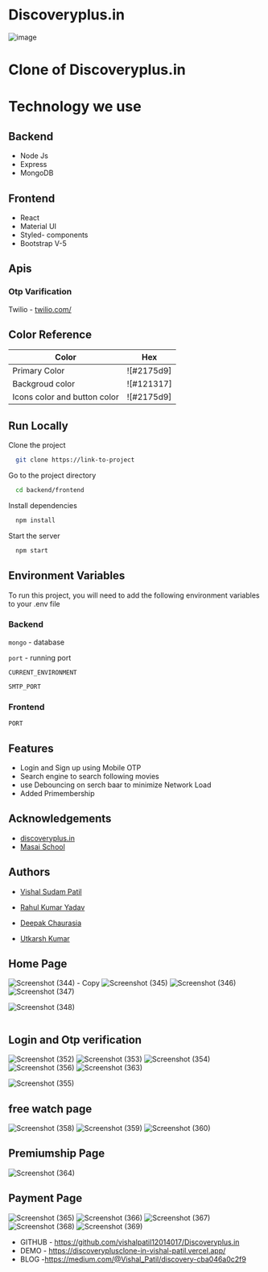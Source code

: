 # Discoveryplus.in




![image](https://user-images.githubusercontent.com/87421912/146785829-f0348bd7-fb5e-4b4e-bd4f-49fb8d55a281.png)

# Clone of Discoveryplus.in

# Technology we use

## Backend
- Node Js
- Express
- MongoDB


## Frontend
- React
- Material UI
- Styled- components
- Bootstrap V-5

## Apis



### Otp Varification
Twilio -  [twilio.com/](https://www.twilio.com/) 





## Color Reference

| Color             | Hex                                                                |
| ----------------- | ------------------------------------------------------------------ |
| Primary Color  | ![#2175d9] |
| Backgroud color | ![#121317] |
| Icons color and button color| ![#2175d9] |



## Run Locally

Clone the project

```bash
  git clone https://link-to-project
```

Go to the project directory

```bash
  cd backend/frontend
```

Install dependencies

```bash
  npm install
```

Start the server

```bash
  npm start
```


## Environment Variables

To run this project, you will need to add the following environment variables to your .env file

### Backend

`mongo` - database

`port` - running port


`CURRENT_ENVIRONMENT`



`SMTP_PORT`


### Frontend


`PORT`


## Features

- Login and Sign up using Mobile OTP
- Search engine to search following movies 
- use Debouncing on serch baar to minimize Network Load
- Added Primembership 


## Acknowledgements

 - [discoveryplus.in](https://www.discoveryplus.in/)
 - [Masai School](https://masaischool.com/)
  

## Authors

- [Vishal Sudam Patil](https://github.com/vishalpatil12014017)

- [Rahul Kumar Yadav](https://github.com/rahulyadav96)

- [Deepak Chaurasia](https://github.com/deepak-chaurasiyaa)

- [Utkarsh Kumar](https://github.com/Utkarsh4970)


## Home Page
![Screenshot (344) - Copy](https://user-images.githubusercontent.com/87421912/146786141-8b808556-80e5-4fe6-8115-6209c3c53dc4.png)
![Screenshot (345)](https://user-images.githubusercontent.com/87421912/146786165-607f18fd-f9e9-41e5-94f6-924235c6bed4.png)
![Screenshot (346)](https://user-images.githubusercontent.com/87421912/146786184-3495d23a-fbde-46df-a88d-e5b6cd227e51.png)
![Screenshot (347)](https://user-images.githubusercontent.com/87421912/146786207-5e85d2a5-0ac2-4d5e-86d4-59cacbe8ca3f.png)

![Screenshot (348)](https://user-images.githubusercontent.com/87421912/146786047-b17269c0-cf73-4a39-8eda-4f4d39da168e.png)



![]()


## Login and Otp verification
![Screenshot (352)](https://user-images.githubusercontent.com/87421912/146786258-48b970e8-aa29-45d4-a8e0-c35f75d219f1.png)
![Screenshot (353)](https://user-images.githubusercontent.com/87421912/146786274-91d8ed7f-88d1-4b4c-a42a-540e16554f3a.png)
![Screenshot (354)](https://user-images.githubusercontent.com/87421912/146786328-a25a195b-b1cc-497b-b620-f25d3a85da01.png)
![Screenshot (356)](https://user-images.githubusercontent.com/87421912/146786350-538a1fec-dc28-4fd1-97e4-c5054ae59012.png)
![Screenshot (363)](https://user-images.githubusercontent.com/87421912/146786564-0ba114d5-9dbe-485d-bea6-36f5032c49da.png)

![Screenshot (355)](https://user-images.githubusercontent.com/87421912/146786299-1f30d65e-5ced-4693-85ab-d2f702cbd2cb.png)

## free watch page
![Screenshot (358)](https://user-images.githubusercontent.com/87421912/146786469-cf1bad8f-4cde-4c21-a2e3-7a0dc3c1c00a.png)
![Screenshot (359)](https://user-images.githubusercontent.com/87421912/146786503-7213cd42-76b3-44c4-bf14-41eabab35c0c.png)
![Screenshot (360)](https://user-images.githubusercontent.com/87421912/146786513-74b1dabc-04b1-4c14-b0f2-72b91c09cc0e.png)

## Premiumship Page
![Screenshot (364)](https://user-images.githubusercontent.com/87421912/146786593-a962bb43-0827-4101-be2a-5c730a8c885b.png)

## Payment Page
![Screenshot (365)](https://user-images.githubusercontent.com/87421912/146786626-3e8630bf-888f-4039-a7e4-a95d131e0474.png)
![Screenshot (366)](https://user-images.githubusercontent.com/87421912/146786657-33cf1c08-797c-4f37-91ed-6ec5cbbf07d4.png)
![Screenshot (367)](https://user-images.githubusercontent.com/87421912/146786696-12f19c2c-2dc4-45b5-8919-2aca236e0c19.png)
![Screenshot (368)](https://user-images.githubusercontent.com/87421912/146786721-bc6dceea-19ea-4742-9049-94125c63b8d3.png)
![Screenshot (369)](https://user-images.githubusercontent.com/87421912/146786747-cd9c0f72-972c-436b-bba1-b7ae845cd4a0.png)





- GITHUB - https://github.com/vishalpatil12014017/Discoveryplus.in
- DEMO - https://discoveryplusclone-in-vishal-patil.vercel.app/
- BLOG -https://medium.com/@Vishal_Patil/discovery-cba046a0c2f9
